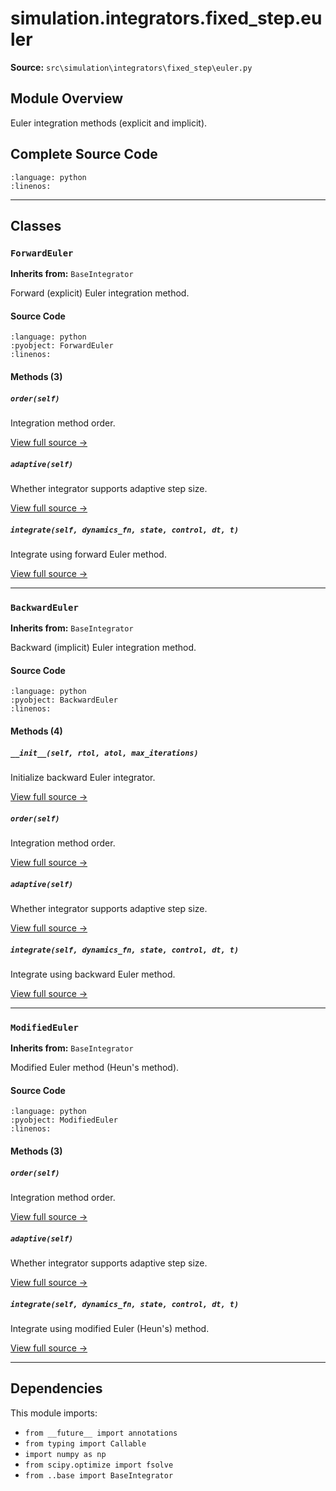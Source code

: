 # simulation.integrators.fixed_step.euler

**Source:** `src\simulation\integrators\fixed_step\euler.py`

## Module Overview

Euler integration methods (explicit and implicit).

## Complete Source Code

```{literalinclude} ../../../src/simulation/integrators/fixed_step/euler.py
:language: python
:linenos:
```

---

## Classes

### `ForwardEuler`

**Inherits from:** `BaseIntegrator`

Forward (explicit) Euler integration method.

#### Source Code

```{literalinclude} ../../../src/simulation/integrators/fixed_step/euler.py
:language: python
:pyobject: ForwardEuler
:linenos:
```

#### Methods (3)

##### `order(self)`

Integration method order.

[View full source →](#method-forwardeuler-order)

##### `adaptive(self)`

Whether integrator supports adaptive step size.

[View full source →](#method-forwardeuler-adaptive)

##### `integrate(self, dynamics_fn, state, control, dt, t)`

Integrate using forward Euler method.

[View full source →](#method-forwardeuler-integrate)

---

### `BackwardEuler`

**Inherits from:** `BaseIntegrator`

Backward (implicit) Euler integration method.

#### Source Code

```{literalinclude} ../../../src/simulation/integrators/fixed_step/euler.py
:language: python
:pyobject: BackwardEuler
:linenos:
```

#### Methods (4)

##### `__init__(self, rtol, atol, max_iterations)`

Initialize backward Euler integrator.

[View full source →](#method-backwardeuler-__init__)

##### `order(self)`

Integration method order.

[View full source →](#method-backwardeuler-order)

##### `adaptive(self)`

Whether integrator supports adaptive step size.

[View full source →](#method-backwardeuler-adaptive)

##### `integrate(self, dynamics_fn, state, control, dt, t)`

Integrate using backward Euler method.

[View full source →](#method-backwardeuler-integrate)

---

### `ModifiedEuler`

**Inherits from:** `BaseIntegrator`

Modified Euler method (Heun's method).

#### Source Code

```{literalinclude} ../../../src/simulation/integrators/fixed_step/euler.py
:language: python
:pyobject: ModifiedEuler
:linenos:
```

#### Methods (3)

##### `order(self)`

Integration method order.

[View full source →](#method-modifiedeuler-order)

##### `adaptive(self)`

Whether integrator supports adaptive step size.

[View full source →](#method-modifiedeuler-adaptive)

##### `integrate(self, dynamics_fn, state, control, dt, t)`

Integrate using modified Euler (Heun's) method.

[View full source →](#method-modifiedeuler-integrate)

---

## Dependencies

This module imports:

- `from __future__ import annotations`
- `from typing import Callable`
- `import numpy as np`
- `from scipy.optimize import fsolve`
- `from ..base import BaseIntegrator`
